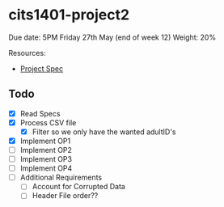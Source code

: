 # cits1401-project2

Due date: 5PM Friday 27th May (end of week 12)
Weight: 20%

Resources:
  + [Project Spec](https://lms.uwa.edu.au/bbcswebdav/pid-2598858-dt-content-rid-36576430_1/xid-36576430_1)
 
## Todo

+ [x] Read Specs
+ [x] Process CSV file
  + [x] Filter so we only have the wanted adultID's
+ [x] Implement OP1
+ [ ] Implement OP2
+ [ ] Implement OP3
+ [ ] Implement OP4
+ [ ] Additional Requirements
    + [ ] Account for Corrupted Data
    + [ ] Header File order??